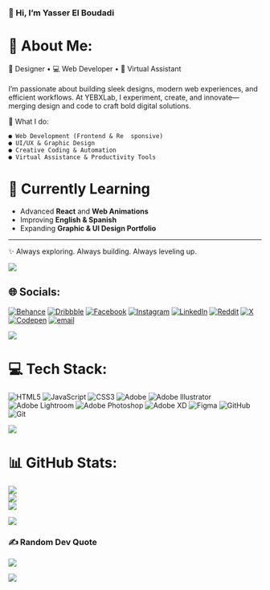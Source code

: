 ### 👋 Hi, I’m Yasser El Boudadi

# 💫 About Me:
🎨 Designer • 💻 Web Developer • 📎 Virtual Assistant<br><br>I’m passionate about building sleek designs, modern web experiences, and efficient workflows. At YEBXLab, I experiment, create, and innovate—merging design and code to craft bold digital solutions.

📌 What I do:

    ● Web Development (Frontend & Re  sponsive)
    ● UI/UX & Graphic Design
    ● Creative Coding & Automation
    ● Virtual Assistance & Productivity Tools

 
  # 🌱 Currently Learning

- Advanced **React** and **Web Animations**
- Improving **English & Spanish**
- Expanding **Graphic & UI Design Portfolio**

---

✨ Always exploring. Always building. Always leveling up.

[![](https://visitcount.itsvg.in/api?id=YassirElBoudadi&icon=0&color=0)](https://visitcount.itsvg.in)

## 🌐 Socials:
[![Behance](https://img.shields.io/badge/Behance-1769ff?logo=behance&logoColor=white)](https://behance.net/elboudadiyassir) [![Dribbble](https://img.shields.io/badge/Dribbble-EA4C89?logo=dribbble&logoColor=white)](https://dribbble.com/ysr_el_boudadi) [![Facebook](https://img.shields.io/badge/Facebook-%231877F2.svg?logo=Facebook&logoColor=white)](https://facebook.com/yasser_el_boudadi) [![Instagram](https://img.shields.io/badge/Instagram-%23E4405F.svg?logo=Instagram&logoColor=white)](https://instagram.com/yasser_el_boudadi) [![LinkedIn](https://img.shields.io/badge/LinkedIn-%230077B5.svg?logo=linkedin&logoColor=white)](https://linkedin.com/in/yassir_el_boudadi) [![Reddit](https://img.shields.io/badge/Reddit-%23FF4500.svg?logo=Reddit&logoColor=white)](https://reddit.com/user/Yasser_El_Boudadi) [![X](https://img.shields.io/badge/X-black.svg?logo=X&logoColor=white)](https://x.com/ysr_el_boudadi) [![Codepen](https://img.shields.io/badge/Codepen-000000?logo=codepen&logoColor=white)](https://codepen.io/YassirElBoudadi) [![email](https://img.shields.io/badge/Email-D14836?logo=gmail&logoColor=white)](mailto:elboudadiyassir@gmail.com) 

[![](https://visitcount.itsvg.in/api?id=YassirElBoudadi&icon=0&color=0)](https://visitcount.itsvg.in)

# 💻 Tech Stack:
![HTML5](https://img.shields.io/badge/html5-%23E34F26.svg?style=for-the-badge&logo=html5&logoColor=white) ![JavaScript](https://img.shields.io/badge/javascript-%23323330.svg?style=for-the-badge&logo=javascript&logoColor=%23F7DF1E) ![CSS3](https://img.shields.io/badge/css3-%231572B6.svg?style=for-the-badge&logo=css3&logoColor=white) ![Adobe](https://img.shields.io/badge/adobe-%23FF0000.svg?style=for-the-badge&logo=adobe&logoColor=white) ![Adobe Illustrator](https://img.shields.io/badge/adobe%20illustrator-%23FF9A00.svg?style=for-the-badge&logo=adobe%20illustrator&logoColor=white) ![Adobe Lightroom](https://img.shields.io/badge/Adobe%20Lightroom-31A8FF.svg?style=for-the-badge&logo=Adobe%20Lightroom&logoColor=white) ![Adobe Photoshop](https://img.shields.io/badge/adobe%20photoshop-%2331A8FF.svg?style=for-the-badge&logo=adobe%20photoshop&logoColor=white) ![Adobe XD](https://img.shields.io/badge/Adobe%20XD-470137?style=for-the-badge&logo=Adobe%20XD&logoColor=#FF61F6) ![Figma](https://img.shields.io/badge/figma-%23F24E1E.svg?style=for-the-badge&logo=figma&logoColor=white) ![GitHub](https://img.shields.io/badge/github-%23121011.svg?style=for-the-badge&logo=github&logoColor=white) ![Git](https://img.shields.io/badge/git-%23F05033.svg?style=for-the-badge&logo=git&logoColor=white)

[![](https://visitcount.itsvg.in/api?id=YassirElBoudadi&icon=0&color=0)](https://visitcount.itsvg.in)

# 📊 GitHub Stats:
![](https://github-readme-stats.vercel.app/api?username=YassirElBoudadi&theme=dark&hide_border=false&include_all_commits=true&count_private=true)<br/>
![](https://nirzak-streak-stats.vercel.app/?user=YassirElBoudadi&theme=dark&hide_border=false)<br/>
![](https://github-readme-stats.vercel.app/api/top-langs/?username=YassirElBoudadi&theme=dark&hide_border=false&include_all_commits=true&count_private=true&layout=compact)

[![](https://visitcount.itsvg.in/api?id=YassirElBoudadi&icon=0&color=0)](https://visitcount.itsvg.in)
<!-- ## 🏆 GitHub Trophies -->
<!-- ![](https://github-profile-trophy.vercel.app/?username=YassirElBoudadi&theme=radical&no-frame=false&no-bg=true&margin-w=4) -->

### ✍️ Random Dev Quote
![](https://quotes-github-readme.vercel.app/api?type=horizontal&theme=radical)


[![](https://visitcount.itsvg.in/api?id=YassirElBoudadi&icon=0&color=0)](https://visitcount.itsvg.in)

<!-- Proudly created with GPRM ( https://gprm.itsvg.in ) -->





